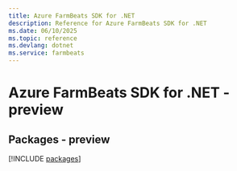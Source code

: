 ```yaml
---
title: Azure FarmBeats SDK for .NET
description: Reference for Azure FarmBeats SDK for .NET
ms.date: 06/10/2025
ms.topic: reference
ms.devlang: dotnet
ms.service: farmbeats
---
```

# Azure FarmBeats SDK for .NET - preview
## Packages - preview
[!INCLUDE [packages](farmbeats-index.md)]